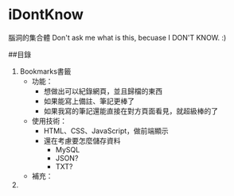 # iDontKnow
腦洞的集合體
Don't ask me what is this, becuase I DON'T KNOW. :)

##目錄
1. Bookmarks書籤
    - 功能：
        - 想做出可以紀錄網頁，並且歸檔的東西
        - 如果能寫上備註、筆記更棒了
        - 如果我寫的筆記還能直接在對方頁面看見，就超級棒的了
    - 使用技術：
        - HTML、CSS、JavaScript，做前端顯示
        - 還在考慮要怎麼儲存資料
            - MySQL
            - JSON?
            - TXT?
    - 補充：
2. 